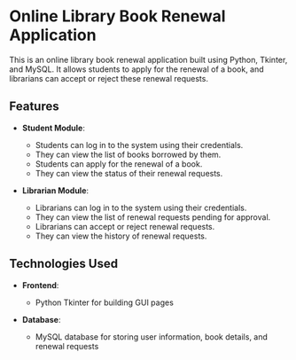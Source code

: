 # Online Library Book Renewal Application

This is an online library book renewal application built using Python, Tkinter, and MySQL. It allows students to apply for the renewal of a book, and librarians can accept or reject these renewal requests.

## Features

- **Student Module**: 
  - Students can log in to the system using their credentials.
  - They can view the list of books borrowed by them.
  - Students can apply for the renewal of a book.
  - They can view the status of their renewal requests.

- **Librarian Module**:
  - Librarians can log in to the system using their credentials.
  - They can view the list of renewal requests pending for approval.
  - Librarians can accept or reject renewal requests.
  - They can view the history of renewal requests.

## Technologies Used

- **Frontend**:
  - Python Tkinter for building GUI pages
    
- **Database**:
  - MySQL database for storing user information, book details, and renewal requests


